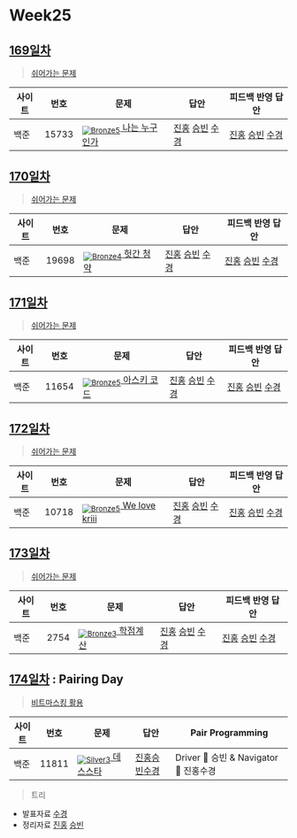 <!-- tier 리스트 S -->
[Unrated]: https://user-images.githubusercontent.com/33937365/126247607-85783912-c11a-4d50-ac36-8cc7dcb75cd2.png
[Bronze5]: https://user-images.githubusercontent.com/33937365/126247611-e362d727-17a4-4737-a232-5827e185ab7c.png
[Bronze4]: https://user-images.githubusercontent.com/33937365/126247612-89cbc675-e1d4-43a2-950b-1cb014dca697.png
[Bronze3]: https://user-images.githubusercontent.com/33937365/126247613-b8408610-7bc4-40f8-804f-a30a45ddbb68.png
[Bronze2]: https://user-images.githubusercontent.com/33937365/126247614-d85dc6ff-a520-4c00-82bd-eb593b156bd8.png
[Bronze1]: https://user-images.githubusercontent.com/33937365/126247616-04b2ab30-9891-4b7b-8cb4-38e99b97e834.png
[Silver5]: https://user-images.githubusercontent.com/33937365/126247618-38c5c905-672b-4d75-808e-8a7d45ea577d.png
[Silver4]: https://user-images.githubusercontent.com/33937365/126247620-ba2d1b96-b0aa-4b88-80c5-71569c69bbc3.png
[Silver3]: https://user-images.githubusercontent.com/33937365/126247621-1b55b7f4-3a79-4348-8a63-f00c1813853e.png
[Silver2]: https://user-images.githubusercontent.com/33937365/126247622-a83b30a9-6618-4593-b775-6f6730afd3f6.png
[Silver1]: https://user-images.githubusercontent.com/33937365/126247625-8d82f8ab-6f95-4ef8-a243-be31f548596e.png
[Gold5]: https://user-images.githubusercontent.com/33937365/126247627-2979d4d5-915a-4c4e-adb7-c171f9bafe28.png
[Gold4]: https://user-images.githubusercontent.com/33937365/126247629-b24e1e24-4579-450f-bc3c-f166361091dd.png
[Gold3]: https://user-images.githubusercontent.com/33937365/126247630-80fb15af-debc-451d-a937-6c9c6bfa693b.png
[Gold2]: https://user-images.githubusercontent.com/33937365/126247633-7112f6a6-57da-4d1d-953f-5414ba8ffc3d.png
[Gold1]: https://user-images.githubusercontent.com/33937365/126247635-42bd3af9-e129-4379-b44a-22d75de3def6.png
[Platinum5]: https://user-images.githubusercontent.com/33937365/126247636-763e3bc4-43a9-4724-8ce1-c2288aecb636.png
[Platinum4]: https://user-images.githubusercontent.com/33937365/126247637-af30d243-2771-4966-b0bb-0901b9fd4989.png
[Platinum3]: https://user-images.githubusercontent.com/33937365/126247640-cfd654db-86d8-42a9-8d1b-0f3494758330.png
[Platinum2]: https://user-images.githubusercontent.com/33937365/126247641-3e60e9a6-5116-4005-a87d-bfb59969c87a.png
[Platinum1]: https://user-images.githubusercontent.com/33937365/126247643-23bba5ac-52c4-442a-a88a-2eb8998f6446.png
[Diamond5]: https://user-images.githubusercontent.com/33937365/126247645-870445bf-25d9-45ce-9c07-a25949ffad21.png
[Diamond4]: https://user-images.githubusercontent.com/33937365/126247646-b2d7e328-c205-448d-a5bf-c6294c07edaa.png
[Diamond3]: https://user-images.githubusercontent.com/33937365/126247647-db568f94-882f-410c-bd1b-63d49c87623c.png
[Diamond2]: https://user-images.githubusercontent.com/33937365/126247648-52f92f07-0fb9-4b1d-a344-6e9b81d81044.png
[Diamond1]: https://user-images.githubusercontent.com/33937365/126247649-4d068f63-f5e1-40df-910e-dceeb2b7de99.png
[Ruby5]: https://user-images.githubusercontent.com/33937365/126247652-94013ea7-9a96-4068-b922-01535c85801d.png
[Ruby4]: https://user-images.githubusercontent.com/33937365/126247655-a10f7077-6341-416e-938c-b500b7022aca.png
[Ruby3]: https://user-images.githubusercontent.com/33937365/126247656-d0e16a36-5080-4585-a465-4e4f5302beef.png
[Ruby2]: https://user-images.githubusercontent.com/33937365/126247659-1d249660-02a2-4a95-966f-074f99df70fe.png
[Ruby1]: https://user-images.githubusercontent.com/33937365/126247660-8e0d236d-eaef-42b3-8983-28f9e6c94ff9.png
<!-- tier 리스트 E -->

# Week25

## [169일차](Day169)

> [쉬어가는 문제](https://www.acmicpc.net/group/workbook/view/9797/34271)

| 사이트 | 번호  | 문제                                                   | 답안                                                                                          | 피드백 반영 답안                                                                              |
| ------ | ----- | ------------------------------------------------------ | --------------------------------------------------------------------------------------------- | --------------------------------------------------------------------------------------------- |
| 백준   | 15733 | [<sub>![Bronze5]</sub> 나는 누구인가](https://www.acmicpc.net/problem/15733) | [진홍](Day169/boj15733_kjh.java) [승빈](Day169/boj15733_wsb.java) [수경](Day169/boj15733_hsk.js) | [진홍](Day169/boj15733_kjh.java) [승빈](Day169/boj15733_wsb.java) [수경](Day169/boj15733_hsk.js) |

## [170일차](Day170)

> [쉬어가는 문제](https://www.acmicpc.net/group/workbook/view/9797/34294)

| 사이트 | 번호  | 문제                                               | 답안                                                                                          | 피드백 반영 답안                                                                              |
| ------ | ----- | -------------------------------------------------- | --------------------------------------------------------------------------------------------- | --------------------------------------------------------------------------------------------- |
| 백준   | 19698 | [<sub>![Bronze4]</sub> 헛간 청약](https://www.acmicpc.net/problem/19698) | [진홍](Day170/boj19698_kjh.java) [승빈](Day170/boj19698_wsb.java) [수경](Day170/boj19698_hsk.js) | [진홍](Day170/boj19698_kjh.java) [승빈](Day170/boj19698_wsb.java) [수경](Day170/boj19698_hsk.js) |

## [171일차](Day171)

> [쉬어가는 문제](https://www.acmicpc.net/group/workbook/view/9797/34304)

| 사이트 | 번호  | 문제                                                 | 답안                                                                                          | 피드백 반영 답안                                                                              |
| ------ | ----- | ---------------------------------------------------- | --------------------------------------------------------------------------------------------- | --------------------------------------------------------------------------------------------- |
| 백준   | 11654 | [<sub>![Bronze5]</sub> 아스키 코드](https://www.acmicpc.net/problem/11654) | [진홍](Day171/boj11654_kjh.java) [승빈](Day171/boj11654_wsb.java) [수경](Day171/boj11654_hsk.js) | [진홍](Day171/boj11654_kjh.java) [승빈](Day171/boj11654_wsb.java) [수경](Day171/boj11654_hsk.js) |

## [172일차](Day172)

> [쉬어가는 문제](https://www.acmicpc.net/group/workbook/view/9797/34388)

| 사이트 | 번호  | 문제                                                   | 답안                                                                                          | 피드백 반영 답안                                                                              |
| ------ | ----- | ------------------------------------------------------ | --------------------------------------------------------------------------------------------- | --------------------------------------------------------------------------------------------- |
| 백준   | 10718 | [<sub>![Bronze5]</sub> We love kriii](https://www.acmicpc.net/problem/10718) | [진홍](Day172/boj10718_kjh.java) [승빈](Day172/boj10718_wsb.java) [수경](Day172/boj10718_hsk.js) | [진홍](Day172/boj10718_kjh.java) [승빈](Day172/boj10718_wsb.java) [수경](Day172/boj10718_hsk.js) |

## [173일차](Day173)

> [쉬어가는 문제](https://www.acmicpc.net/group/workbook/view/9797/34426)

| 사이트 | 번호 | 문제                                             | 답안                                                                                       | 피드백 반영 답안                                                                           |
| ------ | ---- | ------------------------------------------------ | ------------------------------------------------------------------------------------------ | ------------------------------------------------------------------------------------------ |
| 백준   | 2754 | [<sub>![Bronze3]</sub> 학점계산](https://www.acmicpc.net/problem/2754) | [진홍](Day173/boj2754_kjh.java) [승빈](Day173/boj2754_wsb.java) [수경](Day173/boj2754_hsk.js) | [진홍](Day173/boj2754_kjh.java) [승빈](Day173/boj2754_wsb.java) [수경](Day173/boj2754_hsk.js) |

## [174일차](Day174) : Pairing Day

> [비트마스킹 활용](https://www.acmicpc.net/group/workbook/view/9797/34438)

| 사이트 | 번호  | 문제                                              | 답안                                          | Pair Programming                       |
| ------ | ----- | ------------------------------------------------- | --------------------------------------------- | -------------------------------------- |
| 백준   | 11811 | [<sub>![Silver3]</sub> 데스스타](https://www.acmicpc.net/problem/11811) | [진홍승빈수경](Day174/boj11811_kjhwsbhsk.java) | Driver 🚗 승빈 & Navigator 🧭 진홍수경 |

> 트리

- 발표자료 [수경](reference/hsk.pdf)
- 정리자료 [진홍](reference/kjh.pdf) [승빈](reference/wsb.pdf)
